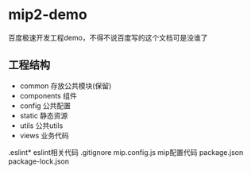 # mip2-demo
百度极速开发工程demo，不得不说百度写的这个文档可是没谁了

## 工程结构

- common            存放公共模块(保留)
- components        组件
- config            公共配置
- static            静态资源
- utils             公共utils
- views             业务代码

.eslint*            eslint相关代码
.gitignore
mip.config.js       mip配置代码
package.json
package-lock.json
